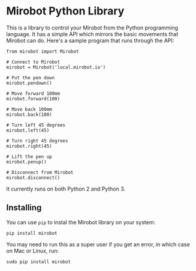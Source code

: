 # Mirobot Python Library

This is a library to control your Mirobot from the Python programming language. It has a simple API which mirrors the basic movements that Mirobot can do. Here's a sample program that runs through the API:

    from mirobot import Mirobot
    
    # Connect to Mirobot
    mirobot = Mirobot('local.mirobot.io')

    # Put the pen down
    mirobot.pendown()

    # Move forward 100mm
    mirobot.forward(100)

    # Move back 100mm
    mirobot.back(100)

    # Turn left 45 degrees
    mirobot.left(45)

    # Turn right 45 degrees
    mirobot.right(45)

    # Lift the pen up
    mirobot.penup()

    # Disconnect from Mirobot
    mirobot.disconnect()

It currently runs on both Python 2 and Python 3.

## Installing

You can use `pip` to instal the Mirobot library on your system:

    pip install mirobot

You may need to run this as a super user if you get an error, in which case on Mac or Linux, run:

    sudo pip install mirobot
